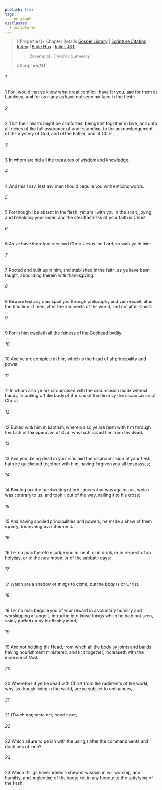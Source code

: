 ```yaml
---
publish: true
tags:
  - no-graph
cssclasses:
  - scriptures
---
```

>[!Properties]+ Chapter Details
>[Gospel Library](https://churchofjesuschrist.org/study/scriptures/nt/col/2?lang=eng)    |    [Scripture Citation Index](https://scriptures.byu.edu/#09702::c09702)    |    [Bible Hub](https://biblehub.com/colossians/2.htm)    |    [Inline JST](https://scripturetoolbox.com/html/ic/Colossians/2.html)
>>[!example]- Chapter Summary
>> 
> 
>
>#Scripture/NT
###### 1
1 For I would that ye knew what great conflict I have for you, and for them at Laodicea, and for as many as have not seen my face in the flesh;
###### 2
2 That their hearts might be comforted, being knit together in love, and unto all riches of the full assurance of understanding, to the acknowledgement of the mystery of God, and of the Father, and of Christ;
###### 3
3 In whom are hid all the treasures of wisdom and knowledge.
###### 4
4 And this I say, lest any man should beguile you with enticing words.
###### 5
5 For though I be absent in the flesh, yet am I with you in the spirit, joying and beholding your order, and the steadfastness of your faith in Christ.
###### 6
6 As ye have therefore received Christ Jesus the Lord, so walk ye in him:
###### 7
7 Rooted and built up in him, and stablished in the faith, as ye have been taught, abounding therein with thanksgiving.
###### 8
8 Beware lest any man spoil you through philosophy and vain deceit, after the tradition of men, after the rudiments of the world, and not after Christ.
###### 9
9 For in him dwelleth all the fulness of the Godhead bodily.
###### 10
10 And ye are complete in him, which is the head of all principality and power:
###### 11
11 In whom also ye are circumcised with the circumcision made without hands, in putting off the body of the sins of the flesh by the circumcision of Christ:
###### 12
12 Buried with him in baptism, wherein also ye are risen with him through the faith of the operation of God, who hath raised him from the dead.
###### 13
13 And you, being dead in your sins and the uncircumcision of your flesh, hath he quickened together with him, having forgiven you all trespasses;
###### 14
14 Blotting out the handwriting of ordinances that was against us, which was contrary to us, and took it out of the way, nailing it to his cross;
###### 15
15 And having spoiled principalities and powers, he made a shew of them openly, triumphing over them in it.
###### 16
16 Let no man therefore judge you in meat, or in drink, or in respect of an holyday, or of the new moon, or of the sabbath days:
###### 17
17 Which are a shadow of things to come; but the body is of Christ.
###### 18
18 Let no man beguile you of your reward in a voluntary humility and worshipping of angels, intruding into those things which he hath not seen, vainly puffed up by his fleshly mind,
###### 19
19 And not holding the Head, from which all the body by joints and bands having nourishment ministered, and knit together, increaseth with the increase of God.
###### 20
20 Wherefore if ye be dead with Christ from the rudiments of the world, why, as though living in the world, are ye subject to ordinances,
###### 21
21 (Touch not; taste not; handle not;
###### 22
22 Which all are to perish with the using;) after the commandments and doctrines of men?
###### 23
23 Which things have indeed a shew of wisdom in will worship, and humility, and neglecting of the body; not in any honour to the satisfying of the flesh.
